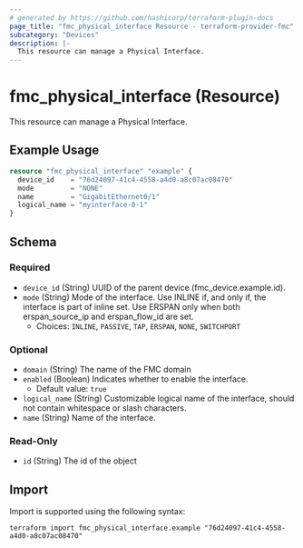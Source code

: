 ```yaml
---
# generated by https://github.com/hashicorp/terraform-plugin-docs
page_title: "fmc_physical_interface Resource - terraform-provider-fmc"
subcategory: "Devices"
description: |-
  This resource can manage a Physical Interface.
---
```


# fmc_physical_interface (Resource)

This resource can manage a Physical Interface.

## Example Usage

```terraform
resource "fmc_physical_interface" "example" {
  device_id    = "76d24097-41c4-4558-a4d0-a8c07ac08470"
  mode         = "NONE"
  name         = "GigabitEthernet0/1"
  logical_name = "myinterface-0-1"
}
```

<!-- schema generated by tfplugindocs -->
## Schema

### Required

- `device_id` (String) UUID of the parent device (fmc_device.example.id).
- `mode` (String) Mode of the interface. Use INLINE if, and only if, the interface is part of inline set. Use ERSPAN only when both erspan_source_ip and erspan_flow_id are set.
  - Choices: `INLINE`, `PASSIVE`, `TAP`, `ERSPAN`, `NONE`, `SWITCHPORT`

### Optional

- `domain` (String) The name of the FMC domain
- `enabled` (Boolean) Indicates whether to enable the interface.
  - Default value: `true`
- `logical_name` (String) Customizable logical name of the interface, should not contain whitespace or slash characters.
- `name` (String) Name of the interface.

### Read-Only

- `id` (String) The id of the object

## Import

Import is supported using the following syntax:

```shell
terraform import fmc_physical_interface.example "76d24097-41c4-4558-a4d0-a8c07ac08470"
```
